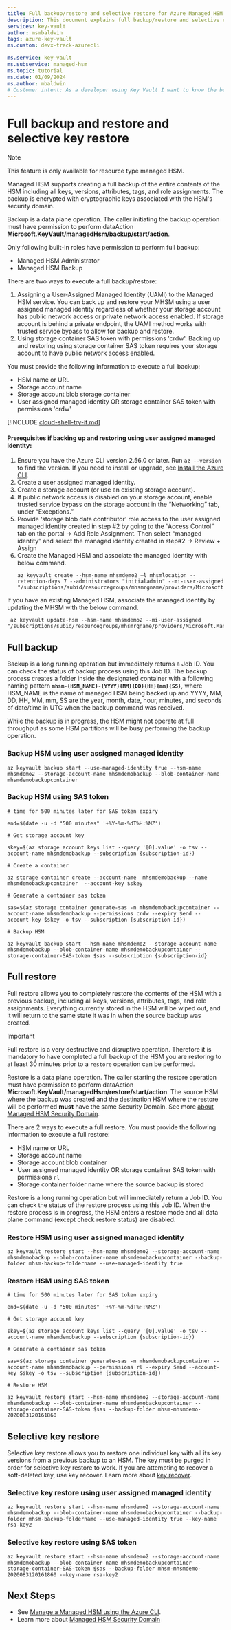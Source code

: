 ```yaml
---
title: Full backup/restore and selective restore for Azure Managed HSM
description: This document explains full backup/restore and selective restore.
services: key-vault
author: msmbaldwin
tags: azure-key-vault
ms.custom: devx-track-azurecli

ms.service: key-vault
ms.subservice: managed-hsm
ms.topic: tutorial
ms.date: 01/09/2024
ms.author: mbaldwin
# Customer intent: As a developer using Key Vault I want to know the best practices so I can implement them.
---
```

# Full backup and restore and selective key restore

> [!NOTE]
> This feature is only available for resource type managed HSM.

Managed HSM supports creating a full backup of the entire contents of the HSM including all keys, versions, attributes, tags, and role assignments. The backup is encrypted with cryptographic keys associated with the HSM's security domain.

Backup is a data plane operation. The caller initiating the backup operation must have permission to perform dataAction **Microsoft.KeyVault/managedHsm/backup/start/action**.

Only following built-in roles have permission to perform full backup:
- Managed HSM Administrator
- Managed HSM Backup

There are two ways to execute a full backup/restore:
1. Assigning a User-Assigned Managed Identity (UAMI) to the Managed HSM service. You can back up and restore your MHSM using a user assigned managed identity regardless of whether your storage account has public network access or private network access enabled. If storage account is behind a private endpoint, the UAMI method works with trusted service bypass to allow for backup and restore.
2. Using storage container SAS token with permissions 'crdw'. Backing up and restoring using storage container SAS token requires your storage account to have public network access enabled.

You must provide the following information to execute a full backup:
- HSM name or URL
- Storage account name
- Storage account blob storage container
- User assigned managed identity OR storage container SAS token with permissions 'crdw'

[!INCLUDE [cloud-shell-try-it.md](~/reusable-content/ce-skilling/azure/includes/cloud-shell-try-it.md)]

#### Prerequisites if backing up and restoring using user assigned managed identity:

1. Ensure you have the Azure CLI version 2.56.0 or later. Run `az --version` to find the version. If you need to install or upgrade, see [Install the Azure CLI](/cli/azure/install-azure-cli).
2. Create a user assigned managed identity.
3. Create a storage account (or use an existing storage account).
4. If public network access is disabled on your storage account, enable trusted service bypass on the storage account in the “Networking” tab, under “Exceptions.”
5. Provide ‘storage blob data contributor’ role access to the user assigned managed identity created in step #2 by going to the “Access Control” tab on the portal -> Add Role Assignment. Then select “managed identity” and select the managed identity created in step#2 -> Review + Assign
6. Create the Managed HSM and associate the managed identity with below command.
   ```azurecli-interactive
   az keyvault create --hsm-name mhsmdemo2 –l mhsmlocation -- retention-days 7 --administrators "initialadmin" --mi-user-assigned "/subscriptions/subid/resourcegroups/mhsmrgname/providers/Microsoft.ManagedIdentity/userAssignedIdentities/userassignedidentitynamefromstep2" 
   ```
 If you have an existing Managed HSM, associate the managed identity by updating the MHSM with the below command. 
  ```azurecli-interactive
   az keyvault update-hsm --hsm-name mhsmdemo2 --mi-user-assigned "/subscriptions/subid/resourcegroups/mhsmrgname/providers/Microsoft.ManagedIdentity/userAssignedIdentities/userassignedidentitynamefromstep2" 
   ```

## Full backup

Backup is a long running operation but immediately returns a Job ID. You can check the status of backup process using this Job ID. The backup process creates a folder inside the designated container with a following naming pattern **`mhsm-{HSM_NAME}-{YYYY}{MM}{DD}{HH}{mm}{SS}`**, where HSM_NAME is the name of managed HSM being backed up and YYYY, MM, DD, HH, MM, mm, SS are the year, month, date, hour, minutes, and seconds of date/time in UTC when the backup command was received.

While the backup is in progress, the HSM might not operate at full throughput as some HSM partitions will be busy performing the backup operation.

### Backup HSM using user assigned managed identity
```azurecli-interactive
az keyvault backup start --use-managed-identity true --hsm-name mhsmdemo2 --storage-account-name mhsmdemobackup --blob-container-name mhsmdemobackupcontainer
  ```
### Backup HSM using SAS token

```azurecli-interactive
# time for 500 minutes later for SAS token expiry

end=$(date -u -d "500 minutes" '+%Y-%m-%dT%H:%MZ')

# Get storage account key

skey=$(az storage account keys list --query '[0].value' -o tsv --account-name mhsmdemobackup --subscription {subscription-id})

# Create a container

az storage container create --account-name  mhsmdemobackup --name mhsmdemobackupcontainer  --account-key $skey

# Generate a container sas token

sas=$(az storage container generate-sas -n mhsmdemobackupcontainer --account-name mhsmdemobackup --permissions crdw --expiry $end --account-key $skey -o tsv --subscription {subscription-id})

# Backup HSM

az keyvault backup start --hsm-name mhsmdemo2 --storage-account-name mhsmdemobackup --blob-container-name mhsmdemobackupcontainer --storage-container-SAS-token $sas --subscription {subscription-id}

```

## Full restore

Full restore allows you to completely restore the contents of the HSM with a previous backup, including all keys, versions, attributes, tags, and role assignments. Everything currently stored in the HSM will be wiped out, and it will return to the same state it was in when the source backup was created.

> [!IMPORTANT]
> Full restore is a very destructive and disruptive operation. Therefore it is mandatory to have completed a full backup of the HSM you are restoring to at least 30 minutes prior to a `restore` operation can be performed.

Restore is a data plane operation. The caller starting the restore operation must have permission to perform dataAction **Microsoft.KeyVault/managedHsm/restore/start/action**. The source HSM where the backup was created and the destination HSM where the restore will be performed **must** have the same Security Domain. See more [about Managed HSM Security Domain](security-domain.md).

There are 2 ways to execute a full restore. You must provide the following information to execute a full restore:
- HSM name or URL
- Storage account name
- Storage account blob container
- User assigned managed identity OR storage container SAS token with permissions `rl` 
- Storage container folder name where the source backup is stored

Restore is a long running operation but will immediately return a Job ID. You can check the status of the restore process using this Job ID. When the restore process is in progress, the HSM enters a restore mode and all data plane command (except check restore status) are disabled.

### Restore HSM using user assigned managed identity
```azurecli-interactive
az keyvault restore start --hsm-name mhsmdemo2 --storage-account-name mhsmdemobackup --blob-container-name mhsmdemobackupcontainer --backup-folder mhsm-backup-foldername --use-managed-identity true
  ```
### Restore HSM using SAS token

```azurecli-interactive
# time for 500 minutes later for SAS token expiry

end=$(date -u -d "500 minutes" '+%Y-%m-%dT%H:%MZ')

# Get storage account key

skey=$(az storage account keys list --query '[0].value' -o tsv --account-name mhsmdemobackup --subscription {subscription-id})

# Generate a container sas token

sas=$(az storage container generate-sas -n mhsmdemobackupcontainer --account-name mhsmdemobackup --permissions rl --expiry $end --account-key $skey -o tsv --subscription {subscription-id})

# Restore HSM

az keyvault restore start --hsm-name mhsmdemo2 --storage-account-name mhsmdemobackup --blob-container-name mhsmdemobackupcontainer --storage-container-SAS-token $sas --backup-folder mhsm-mhsmdemo-2020083120161860
```

## Selective key restore

Selective key restore allows you to restore one individual key with all its key versions from a previous backup to an HSM. The key must be purged in order for selective key restore to work. If you are attempting to recover a soft-deleted key, use key recover. Learn more about [key recover](key-management.md).

### Selective key restore using user assigned managed identity
```
az keyvault restore start --hsm-name mhsmdemo2 --storage-account-name mhsmdemobackup --blob-container-name mhsmdemobackupcontainer --backup-folder mhsm-backup-foldername --use-managed-identity true --key-name rsa-key2
  ```

### Selective key restore using SAS token
```
az keyvault restore start --hsm-name mhsmdemo2 --storage-account-name mhsmdemobackup --blob-container-name mhsmdemobackupcontainer --storage-container-SAS-token $sas --backup-folder mhsm-mhsmdemo-2020083120161860 -–key-name rsa-key2
```

## Next Steps
- See [Manage a Managed HSM using the Azure CLI](key-management.md).
- Learn more about [Managed HSM Security Domain](security-domain.md)
